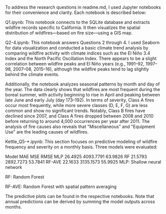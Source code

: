 To address the research questions in readme.md, I used Jupyter notebooks for their convenience and clarity. Each notebook is described below:

Q1.ipynb:
This notebook connects to the SQLite database and extracts wildfire records specific to California.
It then visualizes the spatial distribution of wildfires—based on fire size—using a GIS map.

Q2-4.ipynb:
This notebook answers Questions 2 through 4. 
I used Seaborn for data visualization and conducted a basic climate trend analysis by comparing wildfire activity with climate indices such as the El Niño 3.4 Index and the North Pacific Oscillation Index. 
There appears to be a slight correlation between wildfire peaks and El Niño years (e.g., 1991–92, 1997–98, 2007–08, 2015–16), although the wildfire peaks tend to lag slightly behind the climate events.

Additionally, the notebook analyzes seasonal patterns by month and day of the year. The data clearly shows that wildfires are most frequent during the boreal summer, with activity beginning to rise in April and peaking between late June and early July (day 173–192). 
In terms of severity, Class A fires occur most frequently, while more severe classes (D, E, F, G) are less common and show no significant trends. Notably, Class B fires have declined since 2007, and Class A fires dropped between 2008 and 2010 before returning to around 4,000 occurrences per year after 2011. The analysis of fire causes also reveals that "Miscellaneous" and "Equipment Use" are the leading causes of wildfires.

Kettle_Q5-*.ipynb:
This section focuses on predictive modeling of wildfire frequency and severity on a monthly basis. Three models were evaluated:


Model	MAE	MSE	RMSE
MLP	26.4925	4093.7791	63.9826
RF	21.5793	2892.7273	53.7841
RF-AVE	22.1633	3135.1573	55.9925
MLP: Shallow neural network

RF: Random Forest

RF-AVE: Random Forest with spatial pattern averaging

The predictive plots can be found in the respective notebooks. Note that annual predictions can be derived by summing the model outputs across months.
